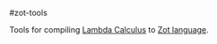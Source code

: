 #zot-tools

Tools for compiling [Lambda Calculus](https://en.wikipedia.org/wiki/Lambda_calculus)  to [Zot language](https://web.archive.org/web/20160312050150/http://semarch.linguistics.fas.nyu.edu/barker/Iota/zot.html).